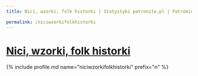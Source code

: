 ```yaml
---
title: Nici, wzorki, folk historki | Statystyki patronite.pl | Patromierz

permalink: /niciwzorkifolkhistorki
---
```


# [Nici, wzorki, folk historki](https://patronite.pl/niciwzorkifolkhistorki)

{% include profile.md name="niciwzorkifolkhistorki" prefix="n" %}
